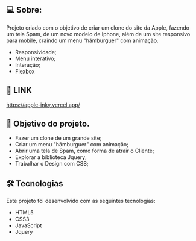 ## 💻 Sobre:

Projeto criado com o objetivo de criar um clone do site da Apple, fazendo um tela Spam, de um novo modelo de Iphone, além de um site responsivo para mobile, craindo um menu "hámburguer" com animação.

- Responsividade;
- Menu interativo;
- Interação;
- Flexbox

## 🔗 LINK

https://apple-inky.vercel.app/

## 🚀 Objetivo do projeto.

- Fazer um clone de um grande site;
- Criar um menu "hámburguer" com animação;
- Abrir uma tela de Spam, como forma de atrair o Cliente;
- Explorar a biblioteca Jquery;
- Trabalhar o Design com CSS;


## 🛠 Tecnologias

Este projeto foi desenvolvido com as seguintes tecnologias:

- HTML5
- CSS3
- JavaScript
- Jquery
